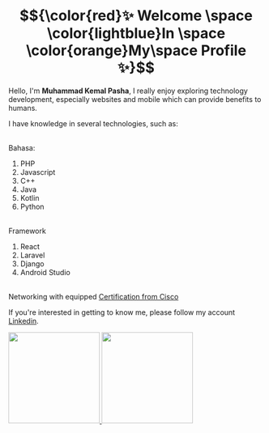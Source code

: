 # $${\color{red}✨ Welcome \space \color{lightblue}In \space \color{orange}My\space Profile ✨}$$ 
Hello, I'm <b>Muhammad Kemal Pasha</b>, I really enjoy exploring technology development, especially websites and mobile which can provide benefits to humans.

<p>I have knowledge in several technologies, such as:</p>
<br>Bahasa: <br>
<ol>
  <li>PHP</li>
  <li>Javascript</li>
  <li>C++</li>
  <li>Java</li>
  <li>Kotlin</li>
  <li>Python</li>
</ol>

<br>Framework
<ol>
  <li>React</li>
  <li>Laravel</li>
  <li>Django</li>
  <li>Android Studio</li>
</ol>

<br>Networking with equipped [Certification from Cisco](https://)<br>

If you're interested in getting to know me, please follow my account [Linkedin](https://www.linkedin.com/in/muhammad-kemal-pasha-a97770213/).


<p align="left">
<a href="https://github.com/mkp-kemal">
  <img height="180em" src="https://github-readme-stats-eight-theta.vercel.app/api?username=mkp-kemal&show_icons=true&theme=algolia&include_all_commits=true&count_private=true"/>
  <img height="180em" src="https://github-readme-stats-eight-theta.vercel.app/api/top-langs/?username=mkp-kemal&layout=compact&theme=algolia"/>
</a>
</p>
